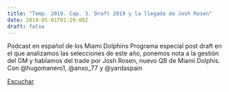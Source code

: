 ```yaml
---
title: "Temp. 2019. Cap. 3. Draft 2019 y la llegada de Josh Rosen"
date: 2019-05-01T01:29:00Z
draft: false
---
```


Podcast en español de los Miami Dolphins
Programa especial post draft en el que analizamos las selecciones de este año, ponemos nota a la gestión del GM y hablamos del trade por Josh Rosen, nuevo QB de Miami Dolphis.
Con @hugomanero1, @anxo_77 y @yardaspain


[Escuchar](https://www.ivoox.com/temp-2019-cap-3-draft-2019-la-audios-mp3_rf_35178279_1.html)
